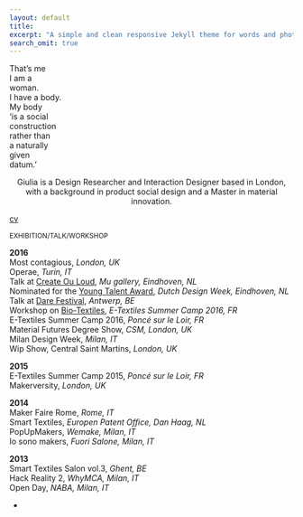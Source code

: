 ```yaml
---
layout: default
title: 
excerpt: "A simple and clean responsive Jekyll theme for words and photos."
search_omit: true
---
```

That’s me  
I am a  
woman.  
I have a body.  
My body  
‘is a social  
construction  
rather than  
a naturally  
given  
datum.’  


<center>Giulia is a Design Researcher and Interaction Designer based in London, with a background in product social design and a Master in material innovation.</center>


[cv](http://issuu.com/giuliatomasello4/docs/cv_giulia_tomasello)

<span style="font-size:0.85em;">EXHIBITION/TALK/WORKSHOP</span>

**2016**  
Most contagious, *London, UK*  
Operae, *Turin, IT*  
Talk at [Create Ou Loud](http://www.facebook.com/events/1602425956732689/), *Mu gallery, Eindhoven, NL*  
Nominated for the [Young Talent Award](http://www.manifestations.nl/index.php/category/young-talent/?lang=en), *Dutch Design Week, Eindhoven, NL*  
Talk at [Dare Festival](http://darefest16.sched.org/speaker/giulia_tomasello.1v2dimwn), *Antwerp, BE*  
Workshop on [Bio-Textiles](http://etextile-summercamp.org/2016/bio-textiles/), *E-Textiles Summer Camp 2016, FR*  
E-Textiles Summer Camp 2016, *Poncé sur le Loir, FR*  
Material Futures Degree Show, *CSM, London, UK*  
Milan Design Week, *Milan, IT*  
Wip Show, Central Saint Martins, *London, UK*  

**2015**  
E-Textiles Summer Camp 2015, *Poncé sur le Loir, FR*  
Makerversity, *London, UK*  

**2014**  
Maker Faire Rome, *Rome, IT*  
Smart Textiles, *Europen Patent Office, Dan Haag, NL*  
PopUpMakers, *Wemake, Milan, IT*  
Io sono makers, *Fuori Salone, Milan, IT*  

**2013**  
Smart Textiles Salon vol.3, *Ghent, BE*  
Hack Reality 2, *WhyMCA, Milan, IT*  
Open Day, *NABA, Milan, IT*  

-


